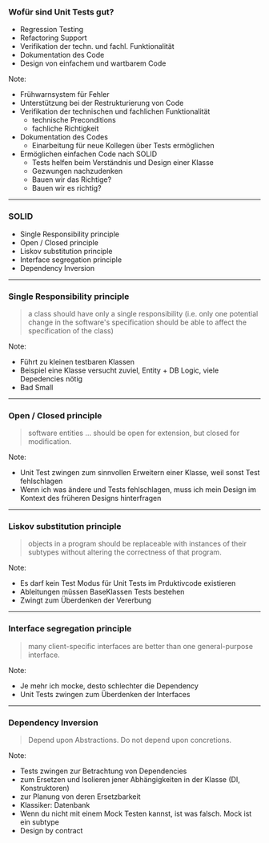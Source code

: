 
### Wofür sind Unit Tests gut?

<!-- .slide: data-background="img/background-orange-orig.jpg" -->

- Regression Testing
- Refactoring Support
- Verifikation der techn. und fachl. Funktionalität
- Dokumentation des Code
- Design von einfachem und wartbarem Code

Note:
- Frühwarnsystem für Fehler
- Unterstützung bei der Restrukturierung von Code
- Verifikation der technischen und fachlichen Funktionalität
  - technische Preconditions
  - fachliche Richtigkeit
- Dokumentation des Codes
  - Einarbeitung für neue Kollegen über Tests ermöglichen
- Ermöglichen einfachen Code nach SOLID
  - Tests helfen beim Verständnis und Design einer Klasse
  - Gezwungen nachzudenken
  - Bauen wir das Richtige?
  - Bauen wir es richtig?

---

### SOLID

<!-- .slide: data-background="img/background-title-orig.jpg" -->

- Single Responsibility principle
- Open / Closed principle
- Liskov substitution principle
- Interface segregation principle
- Dependency Inversion

---

### Single Responsibility principle

<!-- .slide: data-background="img/background-title-orig.jpg" -->

> a class should have only a single responsibility (i.e. only one potential change in the software's specification should be able to affect the specification of the class)

Note:
- Führt zu kleinen testbaren Klassen
- Beispiel eine Klasse versucht zuviel, Entity + DB Logic, viele Depedencies nötig
- Bad Small

---

### Open / Closed principle

<!-- .slide: data-background="img/background-title-orig.jpg" -->

> software entities … should be open for extension, but closed for modification.

Note:
- Unit Test zwingen zum sinnvollen Erweitern einer Klasse, weil sonst Test fehlschlagen
- Wenn ich was ändere und Tests fehlschlagen, muss ich mein Design im Kontext des früheren Designs hinterfragen

---

### Liskov substitution principle

<!-- .slide: data-background="img/background-title-orig.jpg" -->

> objects in a program should be replaceable with instances of their subtypes without altering the correctness of that program.

Note:
- Es darf kein Test Modus für Unit Tests im Prduktivcode existieren
- Ableitungen müssen BaseKlassen Tests bestehen
- Zwingt zum Überdenken der Vererbung

---

### Interface segregation principle

<!-- .slide: data-background="img/background-title-orig.jpg" -->

> many client-specific interfaces are better than one general-purpose interface.

Note:
- Je mehr ich mocke, desto schlechter die Dependency
- Unit Tests zwingen zum Überdenken der Interfaces

---

### Dependency Inversion

<!-- .slide: data-background="img/background-title-orig.jpg" -->

> Depend upon Abstractions. Do not depend upon concretions.

Note:
- Tests zwingen zur Betrachtung von Dependencies
- zum Ersetzen und Isolieren jener Abhängigkeiten in der Klasse (DI, Konstruktoren)
- zur Planung von deren Ersetzbarkeit
- Klassiker: Datenbank
- Wenn du nicht mit einem Mock Testen kannst, ist was falsch. Mock ist ein subtype
- Design by contract